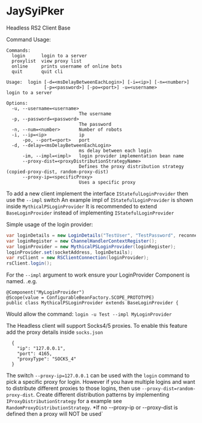# JaySyiPker
Headless RS2 Client Base

Command Usage:
```
Commands:
  login      login to a server
  proxylist  view proxy list
  online     prints username of online bots
  quit       quit cli
  
Usage:  login [-d=<msDelayBetweenEachLogin>] [-i=<ip>] [-n=<number>]
              [-p=<password>] [-po=<port>] -u=<username>
login to a server

Options:
  -u, --username=<username>
                           The username
  -p, --password=<password>
                           The password
  -n, --num=<number>       Number of robots
  -i, --ip=<ip>            ip
      -po, --port=<port>   port
  -d, --delay=<msDelayBetweenEachLogin>
                           ms delay between each login
      -im, --impl=<impl>   login provider implementation bean name
      --proxy-dist=<proxyDistributionStrategyName>
                           Defines the proxy distribution strategy (copied-proxy-dist, random-proxy-dist)
      --proxy-ip=<specificProxy>
                           Uses a specific proxy
```

To add a new client implement the interface `IStatefulLoginProvider` then use the `--impl` switch
An example impl of `IStatefulLoginProvider` is shown inside `MythicalPSLoginProvider`
It is recommended to extend `BaseLoginProvider` instead of implementing `IStatefulLoginProvider`

Simple usage of the login provider:
```java
var loginDetails = new LoginDetails("TestUser", "TestPassword", reconnecting);
var loginRegister = new ChannelHandlerContextRegister();
var loginProvider = new MythicalPSLoginProvider(loginRegister);
loginProvider.set(socketAddress, loginDetails);
var rsClient = new RSClientConnection(loginProvider);
rsClient.login();
```

For the `--impl` argument to work ensure your LoginProvider Component is named. .e.g.

```
@Component("MyLoginProvider")
@Scope(value = ConfigurableBeanFactory.SCOPE_PROTOTYPE)
public class MythicalPSLoginProvider extends BaseLoginProvider {
```

Would allow the command:
`login -u Test --impl MyLoginProvider`

The Headless client will support Socks4/5 proxies. To enable this feature add the proxy details inside `socks.json`
```
  {
    "ip": "127.0.0.1",
    "port": 4165,
    "proxyType": "SOCKS_4"
  }
```
The switch `--proxy-ip=127.0.0.1` can be used with the `login` command to pick a specific proxy for login. However if you have multiple logins and want to distribute different proxies to those logins, then use `--proxy-dist=random-proxy-dist`. Create different distribution patterns by implementing `IProxyDistributionStrategy` for a example see `RandomProxyDistributionStrategy`. *If no --proxy-ip or --proxy-dist is defined then a proxy will NOT be used`
